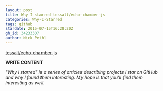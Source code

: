 ```yaml
---
layout: post
title: Why I starred tessalt/echo-chamber-js
categories: Why-I-Starred
tags: github
stardate: 2015-07-15T16:28:20Z
gh_id: 34233307
author: Nick Peihl
---
```


[tessalt/echo-chamber-js](https://github.com/tessalt/echo-chamber-js)

**WRITE CONTENT**

*"Why I starred" is a series of articles describing projects I star on GitHub and why I found them interesting. My hope is that you'll find them interesting as well.*


